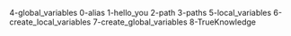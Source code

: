 4-global_variables
0-alias
1-hello_you
2-path
3-paths
5-local_variables
6-create_local_variables
7-create_global_variables
8-TrueKnowledge  
